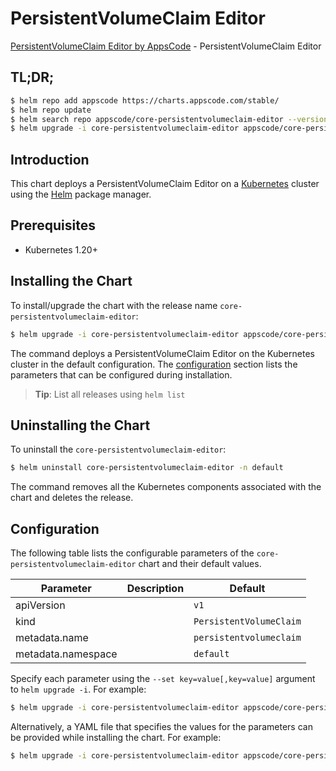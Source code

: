 # PersistentVolumeClaim Editor

[PersistentVolumeClaim Editor by AppsCode](https://appscode.com) - PersistentVolumeClaim Editor

## TL;DR;

```bash
$ helm repo add appscode https://charts.appscode.com/stable/
$ helm repo update
$ helm search repo appscode/core-persistentvolumeclaim-editor --version=v0.21.0
$ helm upgrade -i core-persistentvolumeclaim-editor appscode/core-persistentvolumeclaim-editor -n default --create-namespace --version=v0.21.0
```

## Introduction

This chart deploys a PersistentVolumeClaim Editor on a [Kubernetes](http://kubernetes.io) cluster using the [Helm](https://helm.sh) package manager.

## Prerequisites

- Kubernetes 1.20+

## Installing the Chart

To install/upgrade the chart with the release name `core-persistentvolumeclaim-editor`:

```bash
$ helm upgrade -i core-persistentvolumeclaim-editor appscode/core-persistentvolumeclaim-editor -n default --create-namespace --version=v0.21.0
```

The command deploys a PersistentVolumeClaim Editor on the Kubernetes cluster in the default configuration. The [configuration](#configuration) section lists the parameters that can be configured during installation.

> **Tip**: List all releases using `helm list`

## Uninstalling the Chart

To uninstall the `core-persistentvolumeclaim-editor`:

```bash
$ helm uninstall core-persistentvolumeclaim-editor -n default
```

The command removes all the Kubernetes components associated with the chart and deletes the release.

## Configuration

The following table lists the configurable parameters of the `core-persistentvolumeclaim-editor` chart and their default values.

|     Parameter      | Description |              Default               |
|--------------------|-------------|------------------------------------|
| apiVersion         |             | <code>v1</code>                    |
| kind               |             | <code>PersistentVolumeClaim</code> |
| metadata.name      |             | <code>persistentvolumeclaim</code> |
| metadata.namespace |             | <code>default</code>               |


Specify each parameter using the `--set key=value[,key=value]` argument to `helm upgrade -i`. For example:

```bash
$ helm upgrade -i core-persistentvolumeclaim-editor appscode/core-persistentvolumeclaim-editor -n default --create-namespace --version=v0.21.0 --set apiVersion=v1
```

Alternatively, a YAML file that specifies the values for the parameters can be provided while
installing the chart. For example:

```bash
$ helm upgrade -i core-persistentvolumeclaim-editor appscode/core-persistentvolumeclaim-editor -n default --create-namespace --version=v0.21.0 --values values.yaml
```

